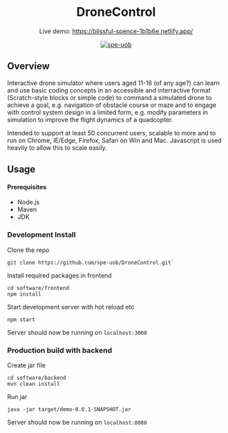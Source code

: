<div align="center">
  
  # DroneControl
  Live demo: https://blissful-spence-1b1b6e.netlify.app/
  
  [![spe-uob](https://circleci.com/gh/spe-uob/DroneControl.svg?style=svg&circle-token=6a0a470141397038f88ba3abb834c0ef1542e7ff)](https://app.circleci.com/pipelines/github/spe-uob/DroneControl)

</div>

## Overview

Interactive drone simulator where users aged 11-16 (of any age?) can learn and use basic coding concepts in an accessible and interractive format (Scratch-style blocks or simple code) to command a simulated drone to achieve a goal, e.g. navigation of obstacle course or maze and to engage with control system design in a limited form, e.g. modify parameters in simulation to improve the flight dynamics of a quadcopter.

Intended to support at least 50 concurrent users, scalable to more and to run on Chrome, IE/Edge, Firefox, Safari on Win and Mac. Javascript is used heavily to allow this to scale easily.

## Usage

#### Prerequisites
* Node.js
* Maven
* JDK

### Development Install
Clone the repo

```
git clone https://github.com/spe-uob/DroneControl.git`
```

Install required packages in frontend

```
cd software/frontend
npm install
```

Start development server with hot reload etc

```
npm start
```

Server should now be running on `localhost:3000`

### Production build with backend
Create jar file

```
cd software/backend
mvn clean install
```

Run jar

```
java -jar target/demo-0.0.1-SNAPSHOT.jar
```

Server should now be running on `localhost:8080`

